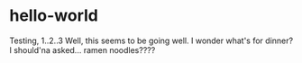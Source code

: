 # hello-world
Testing, 1..2..3
Well, this seems to be going well. I wonder what's for dinner?
I should'na asked... ramen noodles????
